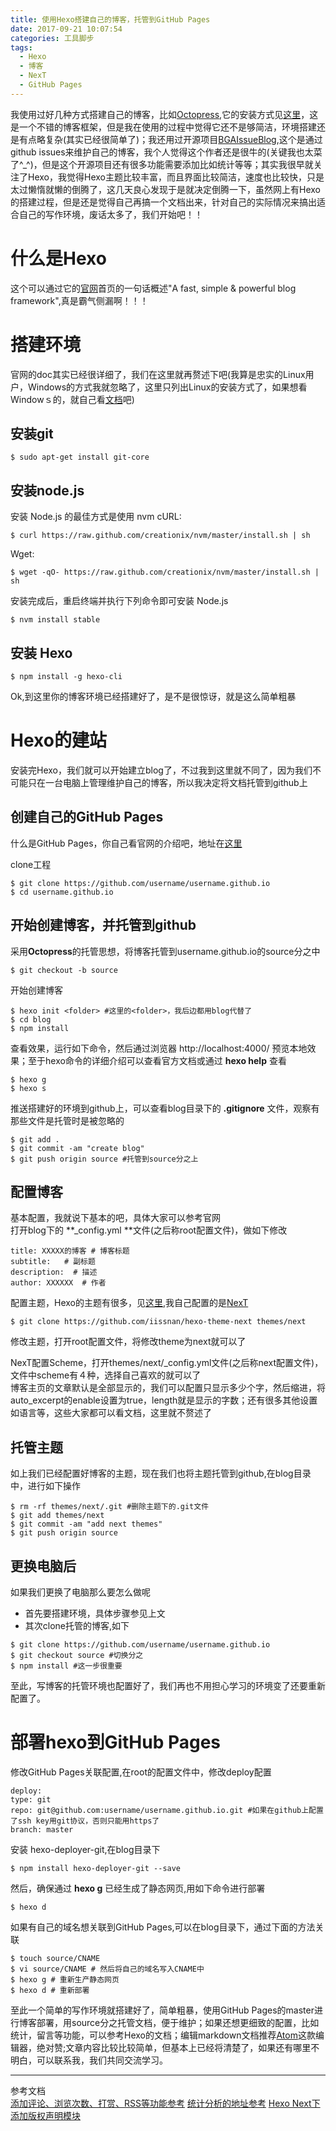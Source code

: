 ```yaml
---
title: 使用Hexo搭建自己的博客，托管到GitHub Pages
date: 2017-09-21 10:07:54
categories: 工具脚步
tags: 
  - Hexo
  - 博客
  - NexT
  - GitHub Pages
---
```

我使用过好几种方式搭建自己的博客，比如[Octopress](http://octopress.org/),它的安装方式见[这里](http://octopress.org/docs/setup/)，这是一个不错的博客框架，但是我在使用的过程中觉得它还不是够简洁，环境搭建还是有点略复杂(其实已经很简单了)；我还用过开源项目[BGAIssueBlog](https://github.com/bingoogolapple/BGAIssueBlog),这个是通过github issues来维护自己的博客，我个人觉得这个作者还是很牛的(关键我也太菜了^_^)，但是这个开源项目还有很多功能需要添加比如统计等等；其实我很早就关注了Hexo，我觉得Hexo主题比较丰富，而且界面比较简洁，速度也比较快，只是太过懒惰就懒的倒腾了，这几天良心发现于是就决定倒腾一下，虽然网上有Hexo的搭建过程，但是还是觉得自己再搞一个文档出来，针对自己的实际情况来搞出适合自己的写作环境，废话太多了，我们开始吧！！  

# 什么是Hexo

  这个可以通过它的[官网](https://hexo.io/)首页的一句话概述"A fast, simple & powerful blog framework",真是霸气侧漏啊！！！
  
# 搭建环境

  官网的doc其实已经很详细了，我们在这里就再赘述下吧(我算是忠实的Linux用户，Windows的方式我就忽略了，这里只列出Linux的安装方式了，如果想看Windowｓ的，就自己看[文档](https://hexo.io/zh-cn/docs/)吧)  
  ## 安装git
  
  ```
  $ sudo apt-get install git-core
  ```
  ## 安装node.js
  
  安装 Node.js 的最佳方式是使用 nvm
  cURL:
  ```
  $ curl https://raw.github.com/creationix/nvm/master/install.sh | sh
  ```
  
  Wget:
  ```
  $ wget -qO- https://raw.github.com/creationix/nvm/master/install.sh | sh
  
  ```
  安装完成后，重启终端并执行下列命令即可安装 Node.js
  ```
  $ nvm install stable
  ```
  
  ## 安装 Hexo
  
  ```
  $ npm install -g hexo-cli
  ```
  
  Ok,到这里你的博客环境已经搭建好了，是不是很惊讶，就是这么简单粗暴

# Hexo的建站
  安装完Hexo，我们就可以开始建立blog了，不过我到这里就不同了，因为我们不可能只在一台电脑上管理维护自己的博客，所以我决定将文档托管到github上
  
  ## 创建自己的GitHub Pages
  什么是GitHub Pages，你自己看官网的介绍吧，地址在[这里](https://pages.github.com/)
  
  clone工程
  ```
  $ git clone https://github.com/username/username.github.io
  $ cd username.github.io
  ```
  
  ## 开始创建博客，并托管到github
  采用**Octopress**的托管思想，将博客托管到username.github.io的source分之中
  ```
  $ git checkout -b source
  ```
  
  开始创建博客
  ```
  $ hexo init <folder> #这里的<folder>，我后边都用blog代替了
  $ cd blog
  $ npm install
  ```
  
  查看效果，运行如下命令，然后通过浏览器 http://localhost:4000/ 预览本地效果；至于hexo命令的详细介绍可以查看官方文档或通过 **hexo help** 查看
  ```
  $ hexo g
  $ hexo s
  ```
  
  推送搭建好的环境到github上，可以查看blog目录下的 **.gitignore** 文件，观察有那些文件是托管时是被忽略的
  ```
  $ git add .
  $ git commit -am "create blog"
  $ git push origin source #托管到source分之上
  ```
  ## 配置博客
  
  基本配置，我就说下基本的吧，具体大家可以参考官网  
  打开blog下的 **_config.yml **文件(之后称root配置文件)，做如下修改  
  ```
  title: XXXXX的博客 # 博客标题
  subtitle:   # 副标题
  description:  # 描述
  author: XXXXXX  # 作者
  ```
  
  配置主题，Hexo的主题有很多，见[这里](https://hexo.io/themes/),我自己配置的是[NexT](http://theme-next.iissnan.com/)
  ```
  $ git clone https://github.com/iissnan/hexo-theme-next themes/next
  ```
  
  修改主题，打开root配置文件，将修改theme为next就可以了
  
  NexT配置Scheme，打开themes/next/_config.yml文件(之后称next配置文件)，文件中scheme有４种，选择自己喜欢的就可以了  
  博客主页的文章默认是全部显示的，我们可以配置只显示多少个字，然后缩进，将auto_excerpt的enable设置为true，length就是显示的字数；还有很多其他设置如语言等，这些大家都可以看文档，这里就不赘述了
  
  ## 托管主题
  
  如上我们已经配置好博客的主题，现在我们也将主题托管到github,在blog目录中，进行如下操作
  ```
  $ rm -rf themes/next/.git #删除主题下的.git文件
  $ git add themes/next
  $ git commit -am "add next themes"
  $ git push origin source
  ```
  
  ## 更换电脑后
  
  如果我们更换了电脑那么要怎么做呢
  - 首先要搭建环境，具体步骤参见上文
  - 其次clone托管的博客,如下
  ```
  $ git clone https://github.com/username/username.github.io
  $ git checkout source #切换分之
  $ npm install #这一步很重要
  ```
  
  至此，写博客的托管环境也配置好了，我们再也不用担心学习的环境变了还要重新配置了。
  
# 部署hexo到GitHub Pages
  
  修改GitHub Pages关联配置,在root的配置文件中，修改deploy配置
  ```
  deploy:
  type: git
  repo: git@github.com:username/username.github.io.git #如果在github上配置了ssh key用git协议，否则只能用https了
  branch: master
  ```
  
  安装 hexo-deployer-git,在blog目录下
  ```
  $ npm install hexo-deployer-git --save
  ```
  然后，确保通过 **hexo g** 已经生成了静态网页,用如下命令进行部署
  ```
  $ hexo d
  ```
  
  如果有自己的域名想关联到GitHub Pages,可以在blog目录下，通过下面的方法关联
  ```
  $ touch source/CNAME
  $ vi source/CNAME # 然后将自己的域名写入CNAME中
  $ hexo g # 重新生产静态网页
  $ hexo d # 重新部署
  ```
至此一个简单的写作环境就搭建好了，简单粗暴，使用GitHub Pages的master进行博客部署，用source分之托管文档，便于维护；如果还想更细致的配置，比如统计，留言等功能，可以参考Hexo的文档；编辑markdown文档推荐[Atom](https://atom.io/)这款编辑器，绝对赞;文章内容比较比较简单，但基本上已经将清楚了，如果还有哪里不明白，可以联系我，我们共同交流学习。

-------
参考文档  
[添加评论、浏览次数、打赏、RSS等功能参考](http://www.jianshu.com/p/5973c05d7100)
[统计分析的地址参考](http://col.dog/2015/11/12/hello-world/)
[Hexo Next下添加版权声明模块](https://arcecho.github.io/2017/04/08/Hexo-Next%E4%B8%8B%E6%B7%BB%E5%8A%A0%E7%89%88%E6%9D%83%E5%A3%B0%E6%98%8E%E6%A8%A1%E5%9D%97/)
